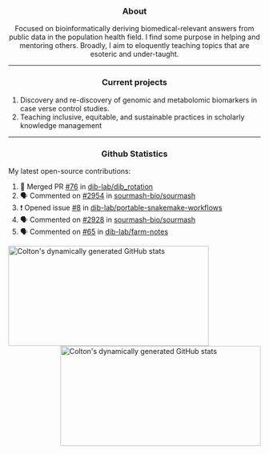 <!--
Inspiration derived from:
1. https://zzetao.github.io/awesome-github-profile/
2. https://github.com/spcanelon
3. https://github.com/tallguyjenks

Tools used:
1. https://github.com/anuraghazra/github-readme-stats
2. https://github.com/jamesgeorge007/github-activity-readme
3. https://github.com/topics/profile-readme
-->

<h3 align="center">About</h3>

<p align="center">
Focused on bioinformatically deriving biomedical-relevant answers from public data in the population health field. 
I find some purpose in helping and mentoring others. Broadly, I aim to eloquently teaching topics that are esoteric and under-taught.
</p>

---

<h3 align="center">Current projects</h3>

1. Discovery and re-discovery of genomic and metabolomic biomarkers in case verse control studies.
2. Teaching inclusive, equitable, and sustainable practices in scholarly knowledge management

---

<h3 align="center">Github Statistics</h3>

My latest open-source contributions:

<!--START_SECTION:activity-->
1. 🎉 Merged PR [#76](https://github.com/dib-lab/dib_rotation/pull/76) in [dib-lab/dib_rotation](https://github.com/dib-lab/dib_rotation)
2. 🗣 Commented on [#2954](https://github.com/sourmash-bio/sourmash/pull/2954#issuecomment-1915613688) in [sourmash-bio/sourmash](https://github.com/sourmash-bio/sourmash)
3. ❗ Opened issue [#8](https://github.com/dib-lab/portable-snakemake-workflows/issues/8) in [dib-lab/portable-snakemake-workflows](https://github.com/dib-lab/portable-snakemake-workflows)
4. 🗣 Commented on [#2928](https://github.com/sourmash-bio/sourmash/pull/2928#issuecomment-1902171451) in [sourmash-bio/sourmash](https://github.com/sourmash-bio/sourmash)
5. 🗣 Commented on [#65](https://github.com/dib-lab/farm-notes/issues/65#issuecomment-1900663682) in [dib-lab/farm-notes](https://github.com/dib-lab/farm-notes)
<!--END_SECTION:activity-->

<a href="https://github.com/ccbaumler">
  <img height="200" width=400 align="left" alt="Colton's dynamically generated GitHub stats" src="https://github-readme-stats.vercel.app/api?username=ccbaumler&show_icons=true&title_color=434d58&icon_color=fa8072&ring_color=ba55d3"/>
</a>
<a href="https://github.com/ccbaumler">
  <img height="200" width=400 align="right" alt="Colton's dynamically generated GitHub stats" src="https://github-readme-stats.vercel.app/api/top-langs/?username=ccbaumler&layout=compact&langs_count=6&card_width=320&title_color=434d58&hide=Standard%20ML,%20TeX,%20Jupyter%20Notebook" />
</a>
